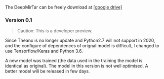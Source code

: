 
The DeepMirTar can be freely download at [[google drive]](https://drive.google.com/file/d/1LqOhB_Z0-CTJZD3Tnh3V6tDCoqBkhDGs/view?usp=sharing)

### Version 0.1

> Caution: This is a developer preview. 

Since Theano is no longer update and Python2.7 will not support in 2020, and the configure of dependences of orignal model is difficult, I changed to use Tensorflow/Keras and Python 3.6. 

A new model was trained (the data used in the training the model is identical as original). The model in this version is not well optimised. A better model will be released in few days. 
